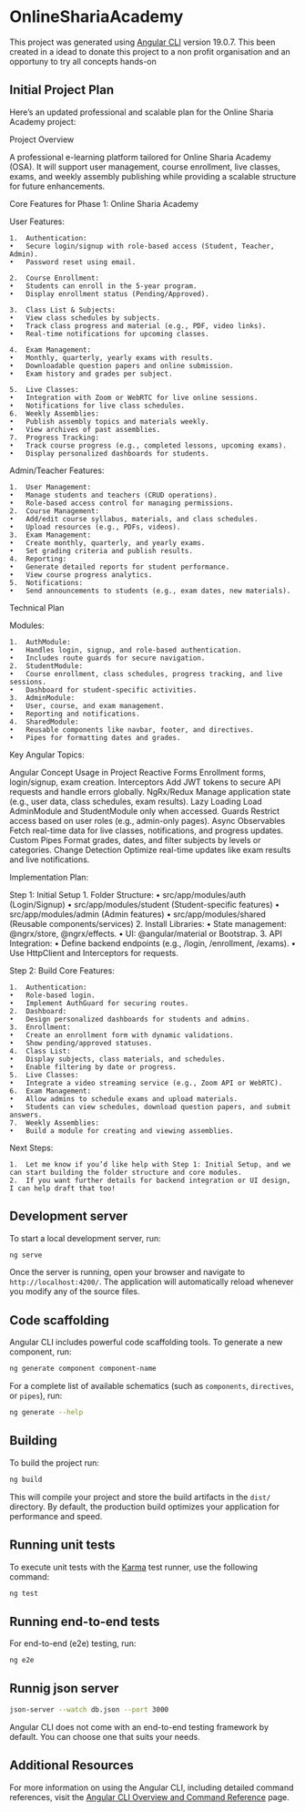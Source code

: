 # OnlineShariaAcademy

This project was generated using [Angular CLI](https://github.com/angular/angular-cli) version 19.0.7.
This been created in a idead to donate this project to a non profit organisation and an opportuny to try all concepts hands-on

## Initial Project Plan
Here’s an updated professional and scalable plan for the Online Sharia Academy project:

Project Overview

A professional e-learning platform tailored for Online Sharia Academy (OSA). It will support user management, course enrollment, live classes, exams, and weekly assembly publishing while providing a scalable structure for future enhancements.

Core Features for Phase 1: Online Sharia Academy

User Features:

	1.	Authentication:
	•	Secure login/signup with role-based access (Student, Teacher, Admin).
	•	Password reset using email.
 
	2.	Course Enrollment:
	•	Students can enroll in the 5-year program.
	•	Display enrollment status (Pending/Approved).
 
	3.	Class List & Subjects:
	•	View class schedules by subjects.
	•	Track class progress and material (e.g., PDF, video links).
	•	Real-time notifications for upcoming classes.
 
	4.	Exam Management:
	•	Monthly, quarterly, yearly exams with results.
	•	Downloadable question papers and online submission.
	•	Exam history and grades per subject.
 
	5.	Live Classes:
	•	Integration with Zoom or WebRTC for live online sessions.
	•	Notifications for live class schedules.
	6.	Weekly Assemblies:
	•	Publish assembly topics and materials weekly.
	•	View archives of past assemblies.
	7.	Progress Tracking:
	•	Track course progress (e.g., completed lessons, upcoming exams).
	•	Display personalized dashboards for students.

Admin/Teacher Features:

	1.	User Management:
	•	Manage students and teachers (CRUD operations).
	•	Role-based access control for managing permissions.
	2.	Course Management:
	•	Add/edit course syllabus, materials, and class schedules.
	•	Upload resources (e.g., PDFs, videos).
	3.	Exam Management:
	•	Create monthly, quarterly, and yearly exams.
	•	Set grading criteria and publish results.
	4.	Reporting:
	•	Generate detailed reports for student performance.
	•	View course progress analytics.
	5.	Notifications:
	•	Send announcements to students (e.g., exam dates, new materials).

Technical Plan

Modules:

	1.	AuthModule:
	•	Handles login, signup, and role-based authentication.
	•	Includes route guards for secure navigation.
	2.	StudentModule:
	•	Course enrollment, class schedules, progress tracking, and live sessions.
	•	Dashboard for student-specific activities.
	3.	AdminModule:
	•	User, course, and exam management.
	•	Reporting and notifications.
	4.	SharedModule:
	•	Reusable components like navbar, footer, and directives.
	•	Pipes for formatting dates and grades.

Key Angular Topics:

Angular Concept	Usage in Project
Reactive Forms	Enrollment forms, login/signup, exam creation.
Interceptors	Add JWT tokens to secure API requests and handle errors globally.
NgRx/Redux	Manage application state (e.g., user data, class schedules, exam results).
Lazy Loading	Load AdminModule and StudentModule only when accessed.
Guards	Restrict access based on user roles (e.g., admin-only pages).
Async Observables	Fetch real-time data for live classes, notifications, and progress updates.
Custom Pipes	Format grades, dates, and filter subjects by levels or categories.
Change Detection	Optimize real-time updates like exam results and live notifications.

Implementation Plan:

Step 1: Initial Setup
	1.	Folder Structure:
	•	src/app/modules/auth (Login/Signup)
	•	src/app/modules/student (Student-specific features)
	•	src/app/modules/admin (Admin features)
	•	src/app/modules/shared (Reusable components/services)
	2.	Install Libraries:
	•	State management: @ngrx/store, @ngrx/effects.
	•	UI: @angular/material or Bootstrap.
	3.	API Integration:
	•	Define backend endpoints (e.g., /login, /enrollment, /exams).
	•	Use HttpClient and Interceptors for requests.

Step 2: Build Core Features:

	1.	Authentication:
	•	Role-based login.
	•	Implement AuthGuard for securing routes.
	2.	Dashboard:
	•	Design personalized dashboards for students and admins.
	3.	Enrollment:
	•	Create an enrollment form with dynamic validations.
	•	Show pending/approved statuses.
	4.	Class List:
	•	Display subjects, class materials, and schedules.
	•	Enable filtering by date or progress.
	5.	Live Classes:
	•	Integrate a video streaming service (e.g., Zoom API or WebRTC).
	6.	Exam Management:
	•	Allow admins to schedule exams and upload materials.
	•	Students can view schedules, download question papers, and submit answers.
	7.	Weekly Assemblies:
	•	Build a module for creating and viewing assemblies.

Next Steps:

	1.	Let me know if you’d like help with Step 1: Initial Setup, and we can start building the folder structure and core modules.
	2.	If you want further details for backend integration or UI design, I can help draft that too!
 
## Development server

To start a local development server, run:

```bash
ng serve
```

Once the server is running, open your browser and navigate to `http://localhost:4200/`. The application will automatically reload whenever you modify any of the source files.

## Code scaffolding

Angular CLI includes powerful code scaffolding tools. To generate a new component, run:

```bash
ng generate component component-name
```

For a complete list of available schematics (such as `components`, `directives`, or `pipes`), run:

```bash
ng generate --help
```

## Building

To build the project run:

```bash
ng build
```

This will compile your project and store the build artifacts in the `dist/` directory. By default, the production build optimizes your application for performance and speed.

## Running unit tests

To execute unit tests with the [Karma](https://karma-runner.github.io) test runner, use the following command:

```bash
ng test
```

## Running end-to-end tests

For end-to-end (e2e) testing, run:

```bash
ng e2e
```

## Runnig json server
```bash
json-server --watch db.json --port 3000
```
Angular CLI does not come with an end-to-end testing framework by default. You can choose one that suits your needs.

## Additional Resources

For more information on using the Angular CLI, including detailed command references, visit the [Angular CLI Overview and Command Reference](https://angular.dev/tools/cli) page.
